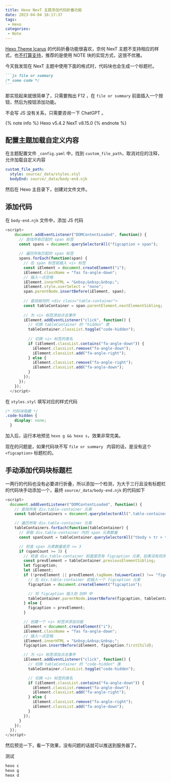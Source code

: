 ```yaml
---
title: Hexo NexT 主题添加代码折叠功能
date: 2023-04-04 16:17:37
tags: 
 - Hexo
categories:
 - Note
---
```


[Hexo Theme Icarus](https://github.com/ppoffice/hexo-theme-icarus) 的代码折叠功能很喜欢，奈何 NexT 主题不支持相应的样式，也[不打算支持](https://github.com/next-theme/hexo-theme-next/issues/178#issuecomment-759120606)，推荐的是使用 NOTE 块的实现方式，这很不优雅。 

今天我发现在 NexT 主题中使用下面的格式时，代码块也会生成一个标题栏。
````md file or summary 
```js file or summary
/* some code */
```
````

那实现起来就很简单了，只需要掏出 F12 ，在 `file or summary` 前面插入一个按钮，然后为按钮添加功能。  
<!--more-->
不会写 JS 没有关系，只需要咨询一下 ChatGPT 。

{% note info %}
Hexo v5.4.2
NexT v8.15.0
{% endnote %}

## 配置主题加载自定义内容
在主题配置文件 `_config.yaml` 中，找到 `custom_file_path`，取消对应的注释，允许加载自定义内容
```yaml themes/next/_config.yaml
custom_file_path:
  style: source/_data/styles.styl
  bodyEnd: source/_data/body-end.njk
```

然后在 Hexo 主目录下，创建对文件文件。

## 添加代码

在 `body-end.njk` 文件中，添加 JS 代码
```js source/_data/body-end.njk
<script>
    document.addEventListener("DOMContentLoaded", function() {
      // 查找所有匹配的 span 标签
      const spans = document.querySelectorAll("figcaption > span");
  
      // 遍历所有匹配的 span 标签
      spans.forEach(function(span) {
        // 在 span 标签前插入 <i> 标签
        const iElement = document.createElement("i");
        iElement.className = "fas fa-angle-down";
        // 插入一点空格
        iElement.innerHTML = "&nbsp;&nbsp;&nbsp;";
        iElement.style.userSelect = "none";
        span.parentNode.insertBefore(iElement, span);
  
        // 查找相邻的 <div class="table-container">
        const tableContainer = span.parentElement.nextElementSibling;
  
        // 为 <i> 标签添加点击事件
        iElement.addEventListener("click", function() {
          // 切换 tableContainer 的 "hidden" 类
          tableContainer.classList.toggle("code-hidden");
  
          // 切换 <i> 标签的类名
          if (iElement.classList.contains("fa-angle-down")) {
            iElement.classList.remove("fa-angle-down");
            iElement.classList.add("fa-angle-right");
          } else {
            iElement.classList.remove("fa-angle-right");
            iElement.classList.add("fa-angle-down");
          }
        });
      });
    });
  </script>
```

在 `styles.styl` 填写对应的样式代码
```css source/_data/styles.styl
/* 代码块隐藏 */
.code-hidden {
    display: none;
  }
```

加入后，运行本地预览 `hexo g && hexo s`，效果非常完美。

现在的问题是，如果代码块不写 `file or summary ` 内容的话，是没有这个 `<figcaption>` 标题栏的。 

## 手动添加代码块标题栏

一两行的代码也没有必要进行折叠，所以添加一个检测，为大于三行且没有标题栏的代码块手动添加一个，最终 `source/_data/body-end.njk` 的代码如下

```js 
<script>
  document.addEventListener("DOMContentLoaded", function() {
    // 查找所有 div.table-container 元素
    const tableContainers = document.querySelectorAll(".table-container");

    // 遍历所有 div.table-container 元素
    tableContainers.forEach(function(tableContainer) {
      // 获取 div.table-container 内的 span 元素数量
      const spanCount = tableContainer.querySelectorAll("tbody > tr > td.code > pre > span").length;

      // 检查 span 元素数量是否 >= 3
      if (spanCount >= 3) {
        // 检查 div.table-container 前面是否有 figcaption 元素，如果没有则添加一个
        const prevElement = tableContainer.previousElementSibling;
        let figcaption;
        let iElement;
        if (!prevElement || prevElement.tagName.toLowerCase() !== "figcaption") {
          // 在 div.table-container 前插入一个 figcaption 元素
          figcaption = document.createElement("figcaption");

          // 将 figcaption 插入到 DOM 中
          tableContainer.parentNode.insertBefore(figcaption, tableContainer);
        } else {
          figcaption = prevElement;
        }

        // 创建一个 <i> 标签并添加功能
        iElement = document.createElement("i");
        iElement.className = "fas fa-angle-down";
        // 插入一点空格
        iElement.innerHTML = "&nbsp;&nbsp;&nbsp;";
        figcaption.insertBefore(iElement, figcaption.firstChild);

        // 为 <i> 标签添加点击事件
        iElement.addEventListener("click", function() {
          // 切换 tableContainer 的 "code-hidden" 类
          tableContainer.classList.toggle("code-hidden");

          // 切换 <i> 标签的类名
          if (iElement.classList.contains("fa-angle-down")) {
            iElement.classList.remove("fa-angle-down");
            iElement.classList.add("fa-angle-right");
          } else {
            iElement.classList.remove("fa-angle-right");
            iElement.classList.add("fa-angle-down");
          }
        });
      }
    });
  });
</script>
```

然后预览一下，看一下效果，没有问题的话就可以推送到服务器了。

测试  
```sh
hexo c
hexo g
heox d
```